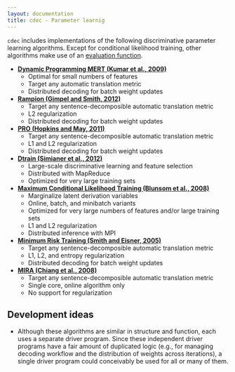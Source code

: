 ```yaml
---
layout: documentation
title: cdec - Parameter learnig
---
```


`cdec` includes implementations of the following discriminative parameter learning algorithms. Except for conditional likelihood training, other algorithms make use of an [evaluation function](/guide/evaluation.html).

* __[Dynamic Programming MERT (Kumar et al., 2009)](mert.html)__
    * Optimal for small numbers of features
    * Target any automatic translation metric
    * Distributed decoding for batch weight updates
* __[Rampion (Gimpel and Smith, 2012)](rampion.html)__
    * Target any sentence-decomposible automatic translation metric
    * L2 regularization
    * Distributed decoding for batch weight updates
* __[PRO (Hopkins and May, 2011)](pro.html)__
    * Target any sentence-decomposible automatic translation metric
    * L1 and L2 regularization
    * Distributed decoding for batch weight updates
* __[Dtrain (Simianer et al., 2012)](dtrain.html)__
    * Large-scale discriminative learning and feature selection
    * Distributed with MapReduce
    * Optimized for very large training sets
* __[Maximum Conditional Likelihood Training (Blunsom et al., 2008)](crf.html)__
    * Marginalize latent derivation variables
    * Online, batch, and minibatch variants
    * Optimized for very large numbers of features and/or large training sets
    * L1 and L2 regularization
    * Distributed inference with MPI
* __[Minimum Risk Training (Smith and Eisner, 2005)](minrisk.html)__
    * Target any sentence-decomposible automatic translation metric
    * L1, L2, and entropy regularization
    * Distributed decoding for batch weight updates
* __[MIRA (Chiang et al., 2008)](mira.html)__
    * Target any sentence-decomposible automatic translation metric
    * Single core, online algorithm only
    * No support for regularization

## Development ideas
* Although these algorithms are similar in structure and function, each uses a separate driver program. Since these independent driver programs have a fair amount of duplicated logic (e.g., for managing decoding workflow and the distribution of weights across iterations), a single driver program could conceivably be used for all or many of them.

